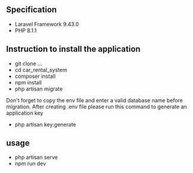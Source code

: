 
## Specification

- Laravel Framework 9.43.0
- PHP 8.1.1 

## Instruction to install the application

- git clone ...
- cd car_rental_system
- composer install
- npm install
- php artisan migrate

Don't forget to copy the env file and enter a valid database name before migration.
After creating .env file please run this command to generate an application key

- php artisan key:generate

## usage

- php artisan serve
- npm run dev

